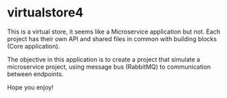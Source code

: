 # virtualstore4

This is a virtual store, it seems like a Microservice application but not.
Each project has their own API and shared files in common with building blocks (Core application).

The objective in this application is to create a project that simulate a microservice project, using message bus (RabbitMQ) to communication between endpoints.

Hope you enjoy!
